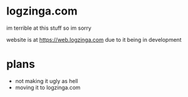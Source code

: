 # logzinga.com
im terrible at this stuff so im sorry 


website is at https://web.logzinga.com
due to it being in development

# plans
* not making it ugly as hell
* moving it to logzinga.com
